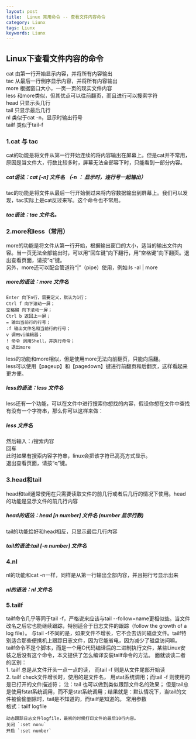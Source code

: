 ```yaml
---
layout: post
title:  Linux 常用命令 -- 查看文件内容命令
category: Liunx
tags: Liunx
keywords: Liunx
---
```


## Linux下查看文件内容的命令

cat     由第一行开始显示内容，并将所有内容输出  
tac     从最后一行倒序显示内容，并将所有内容输出  
more    根据窗口大小，一页一页的现实文件内容  
less    和more类似，但其优点可以往前翻页，而且进行可以搜索字符  
head    只显示头几行  
tail    只显示最后几行  
nl      类似于cat -n，显示时输出行号  
tailf  类似于tail-f  

### 1.cat 与 tac

cat的功能是将文件从第一行开始连续的将内容输出在屏幕上。但是cat并不常用，原因是当文件大，行数比较多时，屏幕无法全部容下时，只能看到一部分内容。
##### cat语法：cat [-n]  文件名 （-n ： 显示时，连行号一起输出）

tac的功能是将文件从最后一行开始倒过来将内容数据输出到屏幕上。我们可以发现，tac实际上是cat反过来写。这个命令也不常用。  
##### tac语法：tac 文件名。  


### 2.more和less（常用）

more的功能是将文件从第一行开始，根据输出窗口的大小，适当的输出文件内容。当一页无法全部输出时，可以用“回车键”向下翻行，用“空格键”向下翻页。退出查看页面，请按“q”键。  
另外，more还可以配合管道符“|”（pipe）使用，例如:ls -al | more  

##### more的语法：more 文件名   
    Enter 向下n行，需要定义，默认为1行； 
    Ctrl f 向下滚动一屏； 
    空格键 向下滚动一屏； 
    Ctrl b 返回上一屏； 
    = 输出当前行的行号； 
    :f 输出文件名和当前行的行号； 
    v 调用vi编辑器； 
    ! 命令 调用Shell，并执行命令； 
    q 退出more 

less的功能和more相似，但是使用more无法向前翻页，只能向后翻。  
less可以使用【pageup】和【pagedown】键进行前翻页和后翻页，这样看起来更方便。  
##### less的语法：less 文件名 

less还有一个功能，可以在文件中进行搜索你想找的内容，假设你想在文件中查找有没有一个字符串，那么你可以这样来做：
##### less 文件名
然后输入：/搜索内容  
回车   
此时如果有搜索内容字符串，linux会把该字符已高亮方式显示。   
退出查看页面，请按“q”键。   

### 3.head和tail

head和tail通常使用在只需要读取文件的前几行或者后几行的情况下使用。head的功能是显示文件的前几行内容  
##### head的语法：head [n number] 文件名 (number 显示行数)  
tail的功能恰好和head相反，只显示最后几行内容  
##### tail的语法:tail [-n number] 文件名  

### 4.nl

nl的功能和cat -n一样，同样是从第一行输出全部内容，并且把行号显示出来
##### nl的语法：nl 文件名

### 5.tailf

tailf命令几乎等同于tail -f，严格说来应该与tail --follow=name更相似些。当文件改名之后它也能继续跟踪，特别适合于日志文件的跟踪（follow the growth of a log file）。
与tail -f不同的是，如果文件不增长，它不会去访问磁盘文件。tailf特别适合那些便携机上跟踪日志文件，因为它能省电，因为减少了磁盘访问嘛。
tailf命令不是个脚本，而是一个用C代码编译后的二进制执行文件，某些Linux安装之后没有这个命令，本文提供了怎么编译安装tailf命令的方法。
面就谈谈二者的区别：  
    1. tailf 总是从文件开头一点一点的读， 而tail -f 则是从文件尾部开始读</br>
    2. tailf check文件增长时，使用的是文件名， 用stat系统调用；而tail -f 则使用的是已打开的文件描述符； 注：tail 也可以做到类似跟踪文件名的效果；
     但是tail总是使用fstat系统调用，而不是stat系统调用；结果就是：默认情况下，当tail的文件被偷偷删除时，tail是不知道的，而tailf是知道的。
    常用参数</br>
        格式：tailf logfile</br>

    动态跟踪日志文件logfile，最初的时候打印文件的最后10行内容。  
    关闭 `:set nonu`  
    开启 `:set number`  
